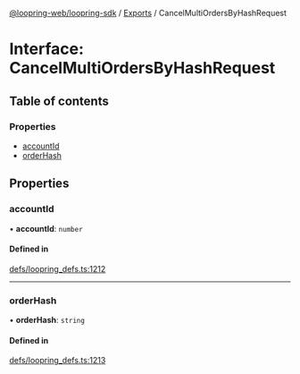 [@loopring-web/loopring-sdk](../README.md) / [Exports](../modules.md) / CancelMultiOrdersByHashRequest

# Interface: CancelMultiOrdersByHashRequest

## Table of contents

### Properties

- [accountId](CancelMultiOrdersByHashRequest.md#accountid)
- [orderHash](CancelMultiOrdersByHashRequest.md#orderhash)

## Properties

### accountId

• **accountId**: `number`

#### Defined in

[defs/loopring_defs.ts:1212](https://github.com/Loopring/loopring_sdk/blob/02976c9/src/defs/loopring_defs.ts#L1212)

___

### orderHash

• **orderHash**: `string`

#### Defined in

[defs/loopring_defs.ts:1213](https://github.com/Loopring/loopring_sdk/blob/02976c9/src/defs/loopring_defs.ts#L1213)
